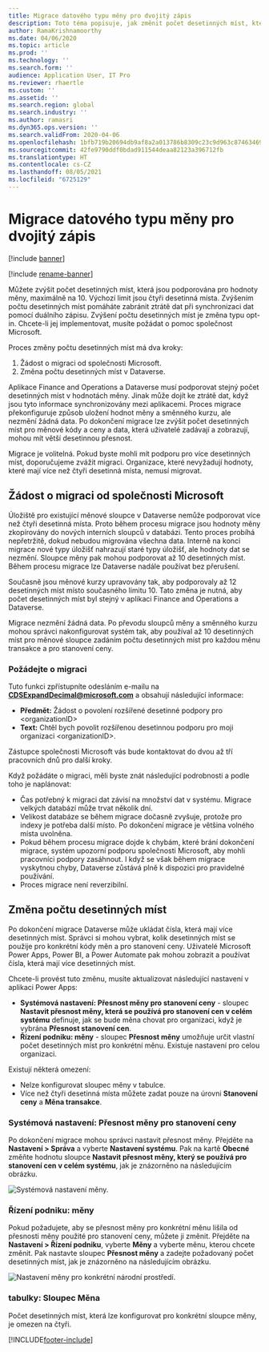 ```yaml
---
title: Migrace datového typu měny pro dvojitý zápis
description: Toto téma popisuje, jak změnit počet desetinných míst, která pro měnu podporuje duální zápis.
author: RamaKrishnamoorthy
ms.date: 04/06/2020
ms.topic: article
ms.prod: ''
ms.technology: ''
ms.search.form: ''
audience: Application User, IT Pro
ms.reviewer: rhaertle
ms.custom: ''
ms.assetid: ''
ms.search.region: global
ms.search.industry: ''
ms.author: ramasri
ms.dyn365.ops.version: ''
ms.search.validFrom: 2020-04-06
ms.openlocfilehash: 1bfb719b20694db9af8a2a013786b8309c23c9d963c8746346930bbde96e9bbb
ms.sourcegitcommit: 42fe9790ddf0bdad911544deaa82123a396712fb
ms.translationtype: HT
ms.contentlocale: cs-CZ
ms.lasthandoff: 08/05/2021
ms.locfileid: "6725129"
---
```

# <a name="currency-data-type-migration-for-dual-write"></a>Migrace datového typu měny pro dvojitý zápis

[!include [banner](../../includes/banner.md)]

[!include [rename-banner](~/includes/cc-data-platform-banner.md)]

Můžete zvýšit počet desetinných míst, která jsou podporována pro hodnoty měny, maximálně na 10. Výchozí limit jsou čtyři desetinná místa. Zvýšením počtu desetinných míst pomáháte zabránit ztrátě dat při synchronizaci dat pomocí duálního zápisu. Zvýšení počtu desetinných míst je změna typu opt-in. Chcete-li jej implementovat, musíte požádat o pomoc společnost Microsoft.

Proces změny počtu desetinných míst má dva kroky:

1. Žádost o migraci od společnosti Microsoft.
2. Změna počtu desetinných míst v Dataverse.

Aplikace Finance and Operations a Dataverse musí podporovat stejný počet desetinných míst v hodnotách měny. Jinak může dojít ke ztrátě dat, když jsou tyto informace synchronizovány mezi aplikacemi. Proces migrace překonfiguruje způsob uložení hodnot měny a směnného kurzu, ale nezmění žádná data. Po dokončení migrace lze zvýšit počet desetinných míst pro měnové kódy a ceny a data, která uživatelé zadávají a zobrazují, mohou mít větší desetinnou přesnost.

Migrace je volitelná. Pokud byste mohli mít podporu pro více desetinných míst, doporučujeme zvážit migraci. Organizace, které nevyžadují hodnoty, které mají více než čtyři desetinná místa, nemusí migrovat.

## <a name="requesting-migration-from-microsoft"></a>Žádost o migraci od společnosti Microsoft

Úložiště pro existující měnové sloupce v Dataverse nemůže podporovat více než čtyři desetinná místa. Proto během procesu migrace jsou hodnoty měny zkopírovány do nových interních sloupců v databázi. Tento proces probíhá nepřetržitě, dokud nebudou migrována všechna data. Interně na konci migrace nové typy úložišť nahrazují staré typy úložišť, ale hodnoty dat se nezmění. Sloupce měny pak mohou podporovat až 10 desetinných míst. Během procesu migrace lze Dataverse nadále používat bez přerušení.

Současně jsou měnové kurzy upravovány tak, aby podporovaly až 12 desetinných míst místo současného limitu 10. Tato změna je nutná, aby počet desetinných míst byl stejný v aplikaci Finance and Operations a Dataverse.

Migrace nezmění žádná data. Po převodu sloupců měny a směnného kurzu mohou správci nakonfigurovat systém tak, aby používal až 10 desetinných míst pro měnové sloupce zadáním počtu desetinných míst pro každou měnu transakce a pro stanovení ceny.

### <a name="request-a-migration"></a>Požádejte o migraci

Tuto funkci zpřístupníte odesláním e-mailu na **CDSExpandDecimal@microsoft.com** a obsahují následující informace:

+ **Předmět:** Žádost o povolení rozšířené desetinné podpory pro \<organizationID\>
+ **Text:** Chtěl bych povolit rozšířenou desetinnou podporu pro moji organizaci \<organizationID\>.

Zástupce společnosti Microsoft vás bude kontaktovat do dvou až tří pracovních dnů pro další kroky.

Když požádáte o migraci, měli byste znát následující podrobnosti a podle toho je naplánovat:

+ Čas potřebný k migraci dat závisí na množství dat v systému. Migrace velkých databází může trvat několik dní.
+ Velikost databáze se během migrace dočasně zvyšuje, protože pro indexy je potřeba další místo. Po dokončení migrace je většina volného místa uvolněna.
+ Pokud během procesu migrace dojde k chybám, které brání dokončení migrace, systém upozorní podporu společnosti Microsoft, aby mohli pracovníci podpory zasáhnout. I když se však během migrace vyskytnou chyby, Dataverse zůstává plně k dispozici pro pravidelné používání.
+ Proces migrace není reverzibilní.

## <a name="changing-the-number-of-decimal-places"></a>Změna počtu desetinných míst

Po dokončení migrace Dataverse může ukládat čísla, která mají více desetinných míst. Správci si mohou vybrat, kolik desetinných míst se použije pro konkrétní kódy měn a pro stanovení ceny. Uživatelé Microsoft Power Apps, Power BI, a Power Automate pak mohou zobrazit a používat čísla, která mají více desetinných míst.

Chcete-li provést tuto změnu, musíte aktualizovat následující nastavení v aplikaci Power Apps:

+ **Systémová nastavení: Přesnost měny pro stanovení ceny** - sloupec **Nastavit přesnost měny, která se používá pro stanovení cen v celém systému** definuje, jak se bude měna chovat pro organizaci, když je vybrána **Přesnost stanovení cen**.
+ **Řízení podniku: měny** - sloupec **Přesnost měny** umožňuje určit vlastní počet desetinných míst pro konkrétní měnu. Existuje nastavení pro celou organizaci.

Existují některá omezení:

+ Nelze konfigurovat sloupec měny v tabulce.
+ Více než čtyři desetinná místa můžete zadat pouze na úrovni **Stanovení ceny** a **Měna transakce**.

### <a name="system-settings-currency-precision-for-pricing"></a>Systémová nastavení: Přesnost měny pro stanovení ceny

Po dokončení migrace mohou správci nastavit přesnost měny. Přejděte na **Nastavení \> Správa** a vyberte **Nastavení systému**. Pak na kartě **Obecné** změňte hodnotu sloupce **Nastavit přesnost měny, který se používá pro stanovení cen v celém systému**, jak je znázorněno na následujícím obrázku.

![Systémová nastavení měny.](media/currency-system-settings.png)

### <a name="business-management-currencies"></a>Řízení podniku: měny

Pokud požadujete, aby se přesnost měny pro konkrétní měnu lišila od přesnosti měny použité pro stanovení ceny, můžete ji změnit. Přejděte na **Nastavení \> Řízení podniku**, vyberte **Měny** a vyberte měnu, kterou chcete změnit. Pak nastavte sloupec **Přesnost měny** a zadejte požadovaný počet desetinných míst, jak je znázorněno na následujícím obrázku.

![Nastavení měny pro konkrétní národní prostředí.](media/specific-currency.png)

### <a name="tables-currency-column"></a>tabulky: Sloupec Měna

Počet desetinných míst, která lze konfigurovat pro konkrétní sloupce měny, je omezen na čtyři.


[!INCLUDE[footer-include](../../../../includes/footer-banner.md)]